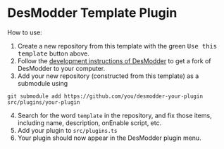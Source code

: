 # DesModder Template Plugin

How to use:

1. Create a new repository from this template with the green <kbd>Use this template</kbd> button above.
2. Follow the [development instructions of DesModder](https://github.com/DesModder/DesModder/#development) to get a fork of DesModder to your computer.
3. Add your new repository (constructed from this template) as a submodule using

```
git submodule add https://github.com/you/desmodder-your-plugin src/plugins/your-plugin
```

4. Search for the word `template` in the repository, and fix those items, including name, description, onEnable script, etc.
5. Add your plugin to `src/plugins.ts`
6. Your plugin should now appear in the DesModder plugin menu.

